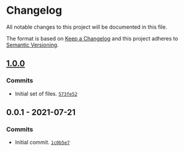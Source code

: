# Changelog

All notable changes to this project will be documented in this file.

The format is based on [Keep a Changelog](https://keepachangelog.com/en/1.0.0/)
and this project adheres to [Semantic Versioning](https://semver.org/spec/v2.0.0.html).

## [1.0.0](https://github.com/loophp/psr-http-message-bridge-bundle/compare/0.0.1...1.0.0)

### Commits

- Initial set of files. [`573fe52`](https://github.com/loophp/psr-http-message-bridge-bundle/commit/573fe52fa177c92e37b30012722a46492f71f996)

## 0.0.1 - 2021-07-21

### Commits

- Initial commit. [`1c0b5e7`](https://github.com/loophp/psr-http-message-bridge-bundle/commit/1c0b5e71b29c9022ca7fd380646814314ce1e4a7)
